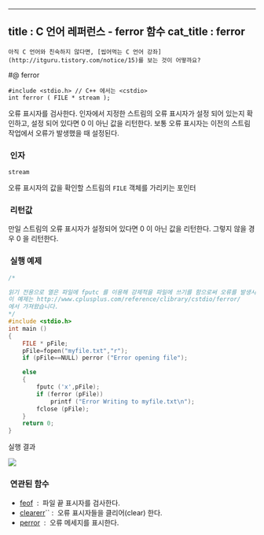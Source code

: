 ----------------
title : C 언어 레퍼런스 - ferror 함수
cat_title :  ferror
--------------

```warning
아직 C 언어와 친숙하지 않다면, [씹어먹는 C 언어 강좌](http://itguru.tistory.com/notice/15)를 보는 것이 어떻까요?

```

#@ ferror

```info
#include <stdio.h> // C++ 에서는 <cstdio>
int ferror ( FILE * stream );
```

오류 표시자를 검사한다.
인자에서 지정한 스트림의 오류 표시자가 설정 되어 있는지 확인하고, 설정 되어 있다면 0 이 아닌 값을 리턴한다.
보통 오류 표시자는 이전의 스트림 작업에서 오류가 발생했을 때 설정된다.

###  인자

`stream`

오류 표시자의 값을 확인할 스트림의 `FILE` 객체를 가리키는 포인터

###  리턴값

만일 스트림의 오류 표시자가 설정되어 있다면 0 이 아닌 값을 리턴한다.
그렇지 않을 경우 0 을 리턴한다.

###  실행 예제

```cpp
/*

읽기 전용으로 열은 파일에 fputc 를 이용해 강제적을 파일에 쓰기를 함으로써 오류를 발생시켜 ferror 함수에 의해 어떻게 처리되는지 살펴본다.
이 예제는 http://www.cplusplus.com/reference/clibrary/cstdio/ferror/
에서 가져왔습니다.
*/
#include <stdio.h>
int main ()
{
    FILE * pFile;
    pFile=fopen("myfile.txt","r");
    if (pFile==NULL) perror ("Error opening file");

    else
    {
        fputc ('x',pFile);
        if (ferror (pFile))
            printf ("Error Writing to myfile.txt\n");
        fclose (pFile);
    }
    return 0;
}
```

실행 결과

![](http://img1.daumcdn.net/thumb/R1920x0/?fname=http%3A%2F%2Fcfile8.uf.tistory.com%2Fimage%2F12149C1E4B6EEBF2A949BD)



###  연관된 함수

*  [feof](http://itguru.tistory.com/51)  :  파일 끝 표시자를 검사한다.
*  [clearerr](http://itguru.tistory.com/50)`` :  오류 표시자들을 클리어(clear) 한다.
*  [perror](http://itguru.tistory.com/53)  :  오류 메세지를 표시한다.






